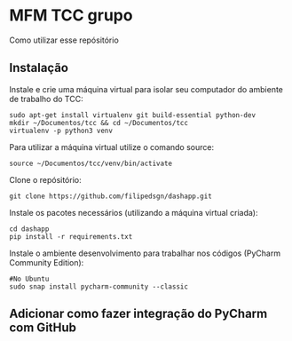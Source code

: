 # MFM TCC grupo
Como utilizar esse repósitório

## Instalação

Instale e crie uma máquina virtual para isolar seu computador do ambiente de trabalho do TCC:

    sudo apt-get install virtualenv git build-essential python-dev
    mkdir ~/Documentos/tcc && cd ~/Documentos/tcc
    virtualenv -p python3 venv

Para utilizar a máquina virtual utilize o comando source:

    source ~/Documentos/tcc/venv/bin/activate

Clone o repósitório:

    git clone https://github.com/filipedsgn/dashapp.git

Instale os pacotes necessários (utilizando a máquina virtual criada):

    cd dashapp
    pip install -r requirements.txt

Instale o ambiente desenvolvimento para trabalhar nos códigos (PyCharm Community Edition):

    #No Ubuntu
    sudo snap install pycharm-community --classic

## Adicionar como fazer integração do PyCharm com GitHub